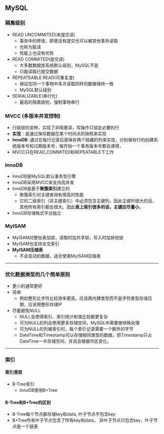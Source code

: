 ## MySQL

### 隔离级别
+ READ UNCOMMITED(未提交读)
    - 事务中的修改，即使没有提交也可以被其他事务读取
    - 也称为脏读
    - 性能上也没有优势
+ READ COMMITED(提交读)
    - 大多数数据库系统默认级别，MySQL不是
    - 只能读取已提交数据
+ REPEATEABLE READ(可重复度)
    - 保证在同一个事物中多次读取同样的数据保持一致
    - MySQL默认级别
+ SERIALIZABLE(串行化)
    - 最高的隔离级别，强制事物串行


### MVCC (多版本并发控制)
+ 行级锁的变种，实现了非阻塞读，写操作只锁定必要的行
+ **实现**：是通过保存数据在某个时间点的快照来实现
+ **InnoDB**: 通过在每行记录后面保存两个隐藏的列来实现，分别保存行的创建系统版本号和过期版本号，每开始一个事务版本号都会递增，
+ MVCC只在READ_COMMITED和REPEATABLE下工作


### InnoDB 
+ InnoDB是MySQL默认事务型引擎
+ InnoDB采用MVCC来支持高并发
+ InnoDB是基于**聚簇索引**建立的
    - 聚簇索引对主键查询有很高的性能
    - 它的二级索引（非主键索引）中必须包含主键列，因此主键列很大的话，其他所有索引都会很大。因此**表上索引很多的话，主键应尽量小**。
+ InnoDB存储格式平台独立

### MyISAM
+ MyISAM对整张表加锁，读取时加共享锁，写入时加排他锁
+ MyISAM也支持全文索引
+ **MyISAM压缩表**
    - 不会变动的数据，适合使用MyISAM压缩表



------------------

### 优化数据类型的几个简单原则
+ 更小的通常更好
+ 简单
    - 例如整形比字符比较效率更高，应该用内建类型而不是字符类型存储日期，应该用整形存储IP
+ 尽量避免NULL
    - NULL会使得索引、索引统计和值比较都更复杂
    - 可为NULL的列会使用更多存储空间，MySQL中需要做特殊处理
    - 可为NULL的列被索引时，每个索引记录需要一个额外的字节
    - DateTime和Timestamp可以存储相同类型的数据，但Timestamp只占DateTime一半存储空间，并且会根据市区变化。



-------------------

### 索引

#### 索引类型
+ B-Tree索引
    - InnoDB使用B+Tree



#### B-Tree和B+Tree的区别
+ B-Tree每个节点都存储key和data, 叶子节点不包含key
+ B+Tree所有叶子节点包含了所有key和data， 非叶子节点只包含key，叶子节点是一个链表
